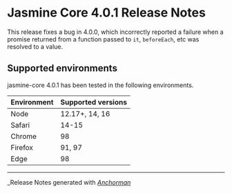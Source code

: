 # Jasmine Core 4.0.1 Release Notes

This release fixes a bug in 4.0.0, which incorrectly reported a failure
when a promise returned from a function passed to `it`, `beforeEach`,
etc was resolved to a value.

## Supported environments

jasmine-core 4.0.1 has been tested in the following environments.

| Environment       | Supported versions |
|-------------------|--------------------|
| Node              | 12.17+, 14, 16     |
| Safari            | 14-15              |
| Chrome            | 98                 |
| Firefox           | 91, 97             |
| Edge              | 98                 |

------

_Release Notes generated with _[Anchorman](http://github.com/infews/anchorman)_
